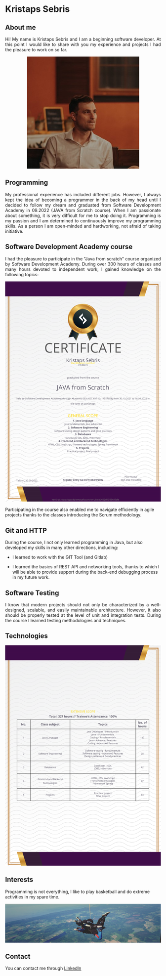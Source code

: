 # Kristaps Sebris

## About me
<div style="text-align: justify">
Hi! My name is Kristaps Sebris and I am a beginning software developer. At this point I would like to share with you my experience and projects I had the pleasure to work on so far.
</div>

<center>

![profile](img/profile.jpg)

</center>

## Programming
<div style="text-align: justify">
My professional experience has included different jobs. 
However, I always kept the idea of becoming a programmer in the back of my head until I decided to follow my dream and graduated from Software Development Academy in 09.2022 (JAVA from Scratch course).
When I am passionate about something, it is very difficult for me to stop doing it. 
Programming is my passion and I am determined to continuously improve my programming skills. 
As a person I am open-minded and hardworking, not afraid of taking initiative.
</div>

## Software Development Academy course
<div style="text-align: justify">
I had the pleasure to participate in the "Java from scratch" course organized by Software Development Academy. During over 300 hours of classes and many hours devoted to independent work, I gained knowledge on the following topics:
</div>

<div style="text-align: center;">

![profile](img/Certificate_SDA.png)

</div>

Participating in the course also enabled me to navigate efficiently in agile projects thanks to the classes introducing the Scrum methodology.

## Git and HTTP
During the course, I not only learned programming in Java, but also developed my skills in many other directions, including:

* I learned to work with the GIT Tool (and Gitlab)

* I learned the basics of REST API and networking tools, thanks to which I will be able to provide support during the back-end debugging process in my future work.

## Software Testing
<div style="text-align: justify">
I know that modern projects should not only be characterized by a well-designed, scalable, and easily maintainable architecture. 
However, it also should be properly tested at the level of unit and integration tests. 
During the course I learned testing methodologies and techniques.
</div>

## Technologies

<div style="text-align: center;">

![profile](img/Certificate_SDA_back.png)

</div>

## Interests
Programming is not everything, I like to play basketball and do extreme activities in my spare time.

<div style="text-align: center;">

![skydiving](img/skydiving.png)

</div>

## Contact

You can contact me through [LinkedIn](https://www.linkedin.com/in/kristaps-sebris-hire-me/)

